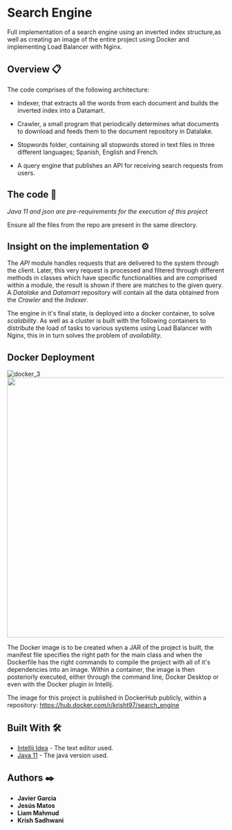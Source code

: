 # Search Engine
Full implementation of a search engine using an inverted index structure,as well as creating an image of the entire project using Docker and implementing Load Balancer with Nginx.
## Overview 📋
The code comprises of the following architecture:

* Indexer, that extracts all the words from each document and builds the inverted index into a Datamart.

* Crawler, a small program that periodically determines what documents to download and feeds them to the document repository in Datalake.

* Stopwords folder, containing all stopwords stored in text files in three different languages; Spanish, English and French.

* A query engine that publishes an API for receiving search requests from users.


## The code 🔧
*Java 11 and json are pre-requirements for the execution of this project*

Ensure all the files from the repo are present in the same directory.

## Insight on the implementation ⚙️

The *API* module handles requests that are delivered to the system through the client. Later, this very request is processed and filtered through different methods in classes which have specific functionalities and are comprised within a module, the result is shown if there are matches to the given query. A *Datalake* and *Datamart* repository will contain all the data obtained from the *Crawler* and the *Indexer*. 

The engine in it's final state, is deployed into a docker container, to solve *scalability*. As well as a cluster is built with the following containers to distribute the load of tasks to various systems using Load Balancer with Nginx, this in in turn solves the problem of *availability*.

## Docker Deployment 
![docker_3](https://user-images.githubusercontent.com/92883393/210415818-bd1c73b0-4844-42a2-ade0-0800e6d37fad.png)
<img src="https://user-images.githubusercontent.com/92883393/210415818-bd1c73b0-4844-42a2-ade0-0800e6d37fad.png" width="600">

The Docker image is to be created when a JAR of the project is built, the manifest file specifies the right path for the main class and when the Dockerfile has the right commands to compile the project with all of it's dependencies into an image. 
Within a container, the image is then posteriorly executed, either through the command line, Docker Desktop or even with the Docker plugin in Intellij.

The image for this project is published in DockerHub publicly, within a repository: https://hub.docker.com/r/krisht97/search_engine

## Built With 🛠️

* [Intellij Idea](https://www.jetbrains.com/es-es/idea/) - The text editor used.
* [Java 11](https://www.oracle.com/java/technologies/javase/jdk11-archive-downloads.html) - The java version used.

## Authors ✒️
* **Javier García**
* **Jesús Matos**
* **Liam Mahmud**
* **Krish Sadhwani**
